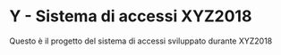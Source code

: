 # Y - Sistema di accessi XYZ2018

Questo è il progetto del sistema di accessi sviluppato durante XYZ2018